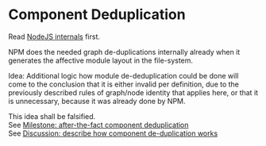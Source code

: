 # Component Deduplication

Read [NodeJS internals](nodejs_internals.md) first.

NPM does the needed graph de-duplications internally already when it generates the affective module layout in the file-system.

Idea: Additional logic how module de-deduplication could be done will come to the conclusion that
it is either invalid per definition, due to the previously described rules of graph/node identity that applies here,
or that it is unnecessary, because it was already done by NPM.

This idea shall be falsified.  
See [Milestone: after-the-fact component deduplication](https://github.com/CycloneDX/cyclonedx-node-npm/milestone/2)  
See [Discussion: describe how component de-duplication works](https://github.com/CycloneDX/cyclonedx-node-npm/discussions/307)  
